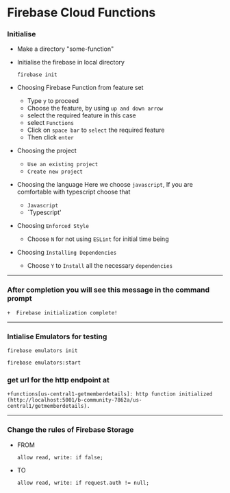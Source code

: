 # Firebase Cloud Functions

### Initialise
- Make a directory "some-function"
- Initialise the firebase in local directory

	``` console
	firebase init
	```

- Choosing Firebase Function from feature set
	- Type `y` to proceed
	- Choose the feature, by using `up and down arrow`
	- select the required feature in this case
	- select `Functions`
	- Click on `space bar` to `select` the required feature
	- Then click `enter`

- Choosing the project
	- `Use an existing project`
	- `Create new project`

- Choosing the language
	Here we choose `javascript`, If you are comfortable with typescript choose that
	- `Javascript`
	- `Typescript'

- Choosing `Enforced Style`
	- Choose `N` for not using `ESLint` for initial time being

- Choosing `Installing Dependencies`
	- Choose `Y` to `Install` all the necessary `dependencies`
	
---
### After completion you will see this message in the command prompt
```console
+  Firebase initialization complete!
```

---
### Intialise Emulators for testing

```console
firebase emulators init
```
```console
firebase emulators:start
```

### get url for the http endpoint at

```console
+functions[us-central1-getmemberdetails]: http function initialized (http://localhost:5001/b-community-7862a/us-central1/getmemberdetails).
```
---

### Change the rules of Firebase Storage

- FROM
	```console
	allow read, write: if false;
	```
- TO
	```console
	allow read, write: if request.auth != null;
	```